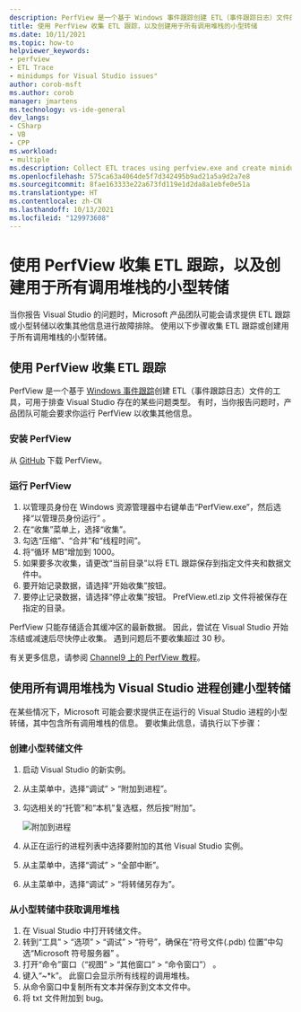 ```yaml
---
description: PerfView 是一个基于 Windows 事件跟踪创建 ETL（事件跟踪日志）文件的工具，可用于排查 Visual Studio 存在的某些类型的问题。
title: 使用 PerfView 收集 ETL 跟踪，以及创建用于所有调用堆栈的小型转储
ms.date: 10/11/2021
ms.topic: how-to
helpviewer_keywords:
- perfview
- ETL Trace
- minidumps for Visual Studio issues"
author: corob-msft
ms.author: corob
manager: jmartens
ms.technology: vs-ide-general
dev_langs:
- CSharp
- VB
- CPP
ms.workload:
- multiple
ms.description: Collect ETL traces using perfview.exe and create minidumps to send to Microsoft, for troubleshooting issues with Visual Studio
ms.openlocfilehash: 575ca63a4064de5f7d342495b9ad21a5a9d2a7e8
ms.sourcegitcommit: 8fae163333e22a673fd119e1d2da8a1ebfe0e51a
ms.translationtype: HT
ms.contentlocale: zh-CN
ms.lasthandoff: 10/13/2021
ms.locfileid: "129973608"
---
```

# <a name="collect-an-etl-trace-with-perfview-and-create-minidumps-with-all-call-stacks"></a>使用 PerfView 收集 ETL 跟踪，以及创建用于所有调用堆栈的小型转储

当你报告 Visual Studio 的问题时，Microsoft 产品团队可能会请求提供 ETL 跟踪或小型转储以收集其他信息进行故障排除。 使用以下步骤收集 ETL 跟踪或创建用于所有调用堆栈的小型转储。

## <a name="collect-an-etl-trace-with-perfview"></a>使用 PerfView 收集 ETL 跟踪

PerfView 是一个基于 [Windows 事件跟踪](/windows/desktop/ETW/event-tracing-portal)创建 ETL（事件跟踪日志）文件的工具，可用于排查 Visual Studio 存在的某些问题类型。 有时，当你报告问题时，产品团队可能会要求你运行 PerfView 以收集其他信息。

### <a name="install-perfview"></a>安装 PerfView

从 [GitHub](https://github.com/Microsoft/perfview/blob/master/documentation/Downloading.md) 下载 PerfView。

### <a name="run-perfview"></a>运行 PerfView

1. 以管理员身份在 Windows 资源管理器中右键单击“PerfView.exe”，然后选择“以管理员身份运行” 。
1. 在“收集”菜单上，选择“收集”。
1. 勾选“压缩”、“合并”和“线程时间”。
1. 将“循环 MB”增加到 1000。
1. 如果要多次收集，请更改“当前目录”以将 ETL 跟踪保存到指定文件夹和数据文件中。
1. 要开始记录数据，请选择“开始收集”按钮。
1. 要停止记录数据，请选择“停止收集”按钮。 PrefView.etl.zip 文件将被保存在指定的目录。

PerfView 只能存储适合其缓冲区的最新数据。 因此，尝试在 Visual Studio 开始冻结或减速后尽快停止收集。 遇到问题后不要收集超过 30 秒。

有关更多信息，请参阅 [Channel9 上的 PerfView 教程](https://channel9.msdn.com/Series/PerfView-Tutorial/PerfView-Tutorial-1-Collecting-data-with-the-Run-command)。

## <a name="create-minidumps-for-a-visual-studio-process-with-all-call-stacks"></a>使用所有调用堆栈为 Visual Studio 进程创建小型转储

在某些情况下，Microsoft 可能会要求提供正在运行的 Visual Studio 进程的小型转储，其中包含所有调用堆栈的信息。 要收集此信息，请执行以下步骤：

### <a name="create-the-minidump-file"></a>创建小型转储文件

1. 启动 Visual Studio 的新实例。
1. 从主菜单中，选择“调试” > “附加到进程”。
1. 勾选相关的“托管”和“本机”复选框，然后按“附加”。

   ![附加到进程](../ide/media/attach-to-process.png)

1. 从正在运行的进程列表中选择要附加的其他 Visual Studio 实例。
1. 从主菜单中，选择“调试” > “全部中断”。
1. 从主菜单中，选择“调试” > “将转储另存为”。

### <a name="get-the-call-stacks-from-the-minidump"></a>从小型转储中获取调用堆栈

1. 在 Visual Studio 中打开转储文件。
1. 转到“工具” > “选项” > “调试” > “符号”，确保在“符号文件(.pdb) 位置”中勾选“Microsoft 符号服务器”     。
1. 打开“命令”窗口（“视图” > “其他窗口” > “命令窗口”）   。
1. 键入“~*k”。 此窗口会显示所有线程的调用堆栈。
1. 从命令窗口中复制所有文本并保存到文本文件中。
1. 将 txt 文件附加到 bug。
